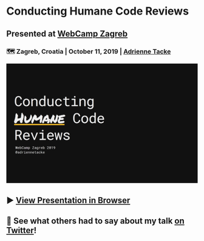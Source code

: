 # Conducting Humane Code Reviews

## Presented at [WebCamp Zagreb](https://2019.webcampzg.org/)
### 🗺 Zagreb, Croatia | October 11, 2019 | [Adrienne Tacke](https://blog.adrienne.io/)

![Cover slide](./assets/cover.png)
## ▶ [View Presentation in Browser](https://adriennetacke.github.io/conducting-humane-code-reviews/)

## 💭 See what others had to say about my talk [on Twitter](https://twitter.com/i/moments/1185289828616699904?s=13)!


